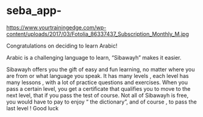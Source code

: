# seba_app-
https://www.yourtrainingedge.com/wp-content/uploads/2017/03/Fotolia_86337437_Subscription_Monthly_M.jpg

Congratulations on deciding to learn Arabic!

Arabic is a challenging language to learn, “Sibawayh” makes it easier. 

Sibawayh offers you the gift of easy and fun learning, no matter where you are from or what language you speak. It has many levels , each level has many lessons , with a lot of practice questions and exercises. When you pass a certain level, you get a certificate that qualifies you to move to the next level, that if you pass the test of course. 
Not all of Sibawayh is free, you would have to pay to enjoy “ the dictionary”, and of course , to pass the last level ! 
Good luck
